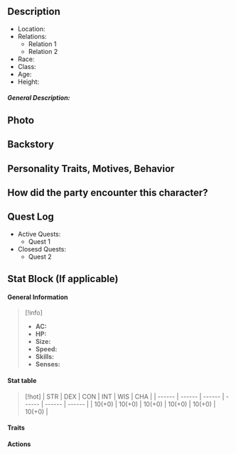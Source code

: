 ## Description
- Location:
- Relations:
	- Relation 1
	- Relation 2
- Race:
- Class:
- Age:
- Height:

##### General Description:


## Photo


## Backstory


## Personality Traits, Motives, Behavior


## How did the party encounter this character?


## Quest Log
- Active Quests:
	- Quest 1
- Closesd Quests:
	- Quest 2


## Stat Block (If applicable)
#### General Information

>[!info]
>- **AC:**
>- **HP:**
>- **Size:**
>- **Speed:**
>- **Skills:**
>- **Senses:**

#### Stat table

>[!hot]
>| STR    | DEX    | CON    | INT    | WIS    | CHA    |
>| ------ | ------ | ------ | ------ | ------ | ------ |
>| 10(+0) | 10(+0) | 10(+0) | 10(+0) | 10(+0) | 10(+0) |

#### Traits



#### Actions

